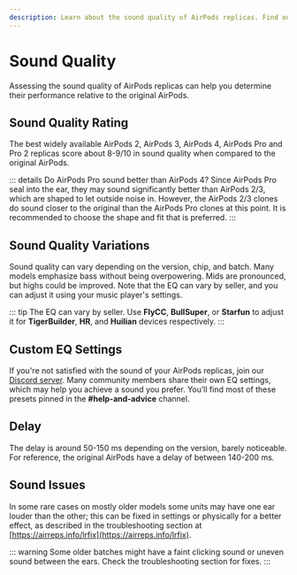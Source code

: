 ```yaml
---
description: Learn about the sound quality of AirPods replicas. Find out about the rating, variations, and custom EQ settings, as well as recommended genres, delay, and common sound issues.
---
```


# Sound Quality

Assessing the sound quality of AirPods replicas can help you determine their performance relative to the original AirPods.

## Sound Quality Rating

The best widely available AirPods 2, AirPods 3, AirPods 4, AirPods Pro and Pro 2 replicas score about 8-9/10 in sound quality when compared to the original AirPods.

::: details Do AirPods Pro sound better than AirPods 4?
Since AirPods Pro seal into the ear, they may sound significantly better than AirPods 2/3, which are shaped to let outside noise in. However, the AirPods 2/3 clones do sound closer to the original than the AirPods Pro clones at this point. It is recommended to choose the shape and fit that is preferred.
:::

## Sound Quality Variations

Sound quality can vary depending on the version, chip, and batch. Many models emphasize bass without being overpowering. Mids are pronounced, but highs could be improved. Note that the EQ can vary by seller, and you can adjust it using your music player's settings.

::: tip
The EQ can vary by seller. Use **FlyCC**, **BullSuper**, or **Starfun** to adjust it for **TigerBuilder**, **HR**, and **Huilian** devices respectively.
:::

## Custom EQ Settings

If you're not satisfied with the sound of your AirPods replicas, join our [Discord server](https://discord.gg/airreps). Many community members share their own EQ settings, which may help you achieve a sound you prefer. You’ll find most of these presets pinned in the **#help-and-advice** channel.

## Delay

The delay is around 50-150 ms depending on the version, barely noticeable. For reference, the original AirPods have a delay of between 140-200 ms.

## Sound Issues

In some rare cases on mostly older models some units may have one ear louder than the other; this can be fixed in settings or physically for a better effect, as described in the troubleshooting section at [https://airreps.info/lrfix](https://airreps.info/lrfix).

::: warning
Some older batches might have a faint clicking sound or uneven sound between the ears. Check the troubleshooting section for fixes.
:::
